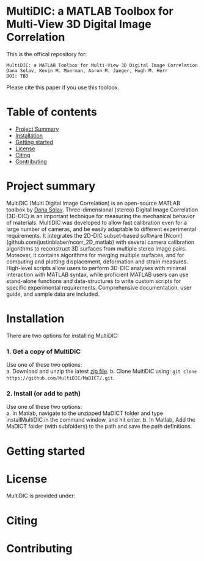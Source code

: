 # MultiDIC: a MATLAB Toolbox for Multi-View 3D Digital Image Correlation

This is the offical repository for:

```
MultiDIC: a MATLAB Toolbox for Multi-View 3D Digital Image Correlation
Dana Solav, Kevin M. Moerman, Aaron M. Jaeger, Hugh M. Herr
DOI: TBD
```

Please cite this paper if you use this toolbox.

# Table of contents
- [Project Summary](#Summary)  
- [Installation](#Installation)  
- [Getting started](#Start)
- [License](#License)  
- [Citing](#Cite)
- [Contributing](#Contributing)  


# Project summary <a name="Summary"></a>
MultiDIC (Multi Digital Image Correlation) is an open-source MATLAB toolbox by [Dana Solav](media.mit.edu/people/danask/). Three-dimensional (stereo) Digital Image Correlation (3D-DIC) is an important technique for measuring the mechanical behavior of materials. MultiDIC was developed to allow fast calibration even for a large number of cameras, and be easily adaptable to different experimental requirements. It integrates the 2D-DIC subset-based software [Ncorr] (github.com/justinblaber/ncorr_2D_matlab) with several camera calibration algorithms to reconstruct 3D surfaces from multiple stereo image pairs. Moreover, it contains algorithms for merging multiple surfaces, and for computing and plotting displacement, deformation and strain measures. High-level scripts allow users to perform 3D-DIC analyses with minimal interaction with MATLAB syntax, while proficient MATLAB users can use stand-alone functions and data-structures to write custom scripts for specific experimental requirements. Comprehensive documentation, user guide, and sample data are included.

# Installation <a name="Installation"></a>  
There are two options for installing MultiDIC: 

### 1. Get a copy of MultiDIC
Use one of these two options:      
a. Download and unzip the latest [zip file](https://github.com/MultiDIC/MaDICT/archive/master.zip).
b. Clone MultiDIC using: `git clone https://github.com/MultiDIC/MaDICT/.git`.

### 2. Install (or add to path)    
Use one of these two options:          
a. In Matlab, navigate to the unzipped MaDICT folder and type installMultiDIC in the command window, and hit enter.
b. In Matlab, Add the MaDICT folder (with subfolders) to the path and save the path definitions.

# Getting started <a name="Start"></a>

# License <a name="License"></a>
MultiDIC is provided under:

# Citing <a name="Cite"></a>

# Contributing <a name="Contributing"></a>

